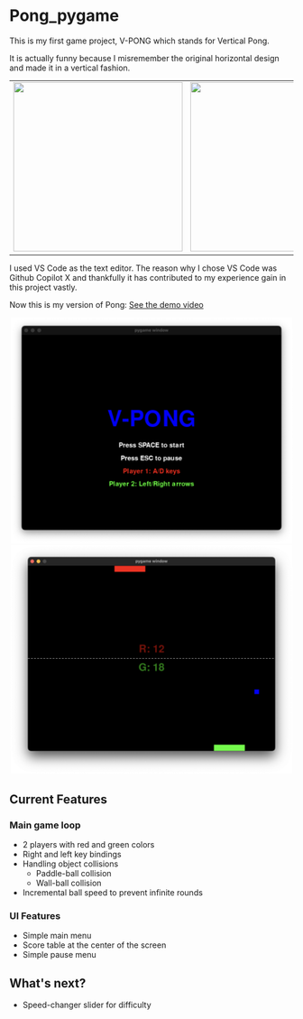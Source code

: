 # Pong_pygame
 
This is my first game project, V-PONG which stands for Vertical Pong.

It is actually funny because I misremember the original horizontal design and made it in a vertical fashion.

<div align="center">
  <table>
    <tr>
      <td><img src="https://upload.wikimedia.org/wikipedia/commons/thumb/2/26/Pong.svg/1200px-Pong.svg.png" width="300" height="300"></td>
      <td><img src="https://i.pinimg.com/564x/e6/11/1e/e6111e83dcf8f0a91b23fa6ae45c32e4.jpg" width="300" height="300"></td>
    </tr>
  </table>
</div>



I used VS Code as the text editor. The reason why I chose VS Code was Github Copilot X and thankfully it has contributed to my experience gain in this project vastly. 

Now this is my version of Pong: [See the demo video](/Images/demo.mov)
<div align="center">
  <img src="/Images/vpong1.png" width=500>
  <img src="/Images/vpong2.png" width=500>
</div>

## Current Features
### Main game loop
- 2 players with red and green colors
- Right and left key bindings
- Handling object collisions
    - Paddle-ball collision 
    - Wall-ball collision
- Incremental ball speed to prevent infinite rounds 
### UI Features
- Simple main menu 
- Score table at the center of the screen
- Simple pause menu 

## What's next? 
- Speed-changer slider for difficulty 
